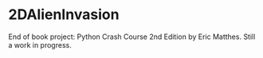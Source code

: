 # 2DAlienInvasion

End of book project: Python Crash Course 2nd Edition by Eric Matthes.
Still a work in progress.
